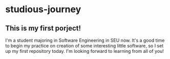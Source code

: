 # studious-journey
## This is my first porject!
I'm a student majoring in Software Engineering in SEU now. It's a good time to begin my practice on creation of some interesting little software, so I set up my first repository today. I'm looking forward to learning from all of you!

